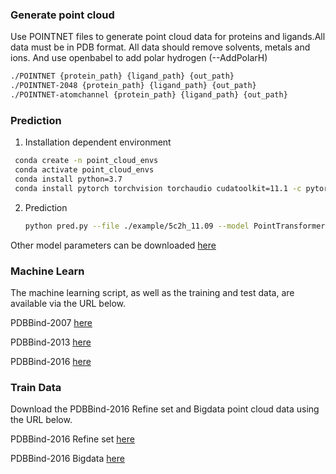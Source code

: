 



### Generate point cloud


Use POINTNET files to generate point cloud data for proteins and ligands.All data must be in PDB format. All data should remove solvents, metals and ions. And use openbabel to add polar hydrogen (--AddPolarH)

  ```sh
  ./POINTNET {protein_path} {ligand_path} {out_path}
  ./POINTNET-2048 {protein_path} {ligand_path} {out_path}
  ./POINTNET-atomchannel {protein_path} {ligand_path} {out_path}

  ```


### Prediction


1. Installation dependent environment
  ```sh
   conda create -n point_cloud_envs
   conda activate point_cloud_envs
   conda install python=3.7
   conda install pytorch torchvision torchaudio cudatoolkit=11.1 -c pytorch -c conda-forge
   ```
2. Prediction
   ```sh
   python pred.py --file ./example/5c2h_11.09 --model PointTransformer
   ```
Other model parameters can be downloaded [here](https://drive.google.com/file/d/1VzAqTEoxFd4hgiAoWvy6cG80Ct5AK2AY/view?usp=sharing)


### Machine Learn


The machine learning script, as well as the training and test data, are available via the URL below.

PDBBind-2007 [here](https://drive.google.com/file/d/1b7XZqEFIBdzLcVakjCItXvyaXRMNLsN5/view?usp=sharing)  
  
PDBBind-2013 [here](https://drive.google.com/file/d/1NXi7RybbJ6Q5IFR0CZMyMPtskFZvP92m/view?usp=sharing)  
  
PDBBind-2016 [here](https://drive.google.com/file/d/1Ut10Bkd7cRwTwjBOp0nq9rfLwS8kkhd4/view?usp=sharing)  


### Train Data


Download the PDBBind-2016 Refine set and Bigdata point cloud data using the URL below.

PDBBind-2016 Refine set     [here](https://drive.google.com/file/d/1ylh8UsBsI95AVSRXWRPGCMClZ2a4iZdO/view?usp=sharing)

PDBBind-2016 Bigdata        [here](https://drive.google.com/file/d/16YiLhJABX8l89HwVci8of3pT6bBKxfVq/view?usp=sharing)


